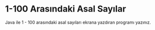 # 1-100 Arasındaki Asal Sayılar
Java ile 1 - 100 arasındaki asal sayıları ekrana yazdıran programı yazınız.